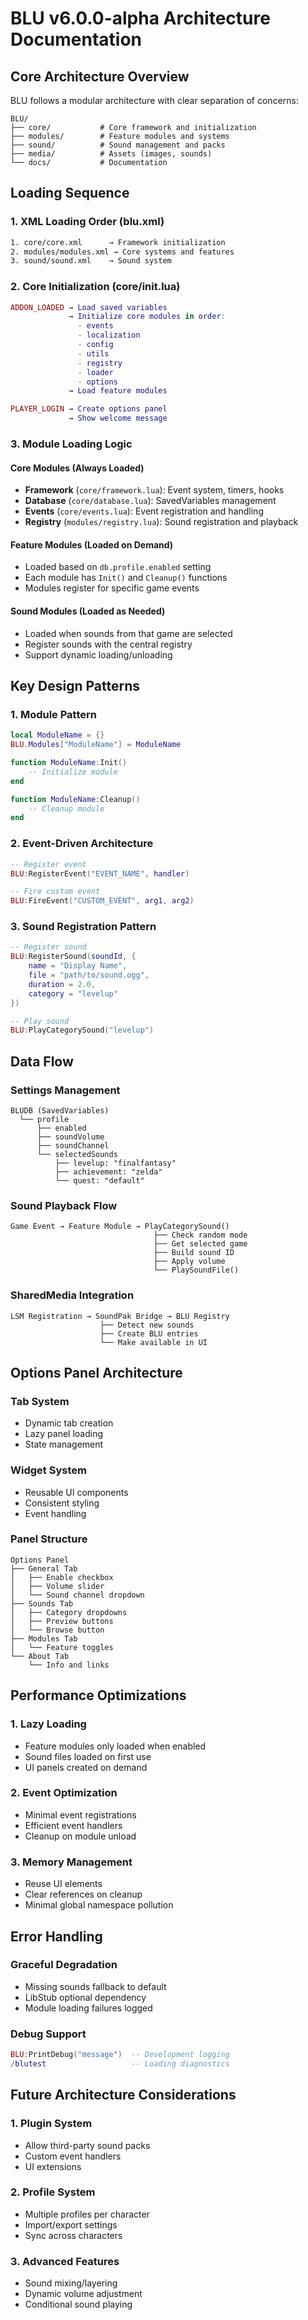 # BLU v6.0.0-alpha Architecture Documentation

## Core Architecture Overview

BLU follows a modular architecture with clear separation of concerns:

```
BLU/
├── core/           # Core framework and initialization
├── modules/        # Feature modules and systems  
├── sound/          # Sound management and packs
├── media/          # Assets (images, sounds)
└── docs/           # Documentation
```

## Loading Sequence

### 1. XML Loading Order (blu.xml)
```xml
1. core/core.xml      → Framework initialization
2. modules/modules.xml → Core systems and features
3. sound/sound.xml    → Sound system
```

### 2. Core Initialization (core/init.lua)
```lua
ADDON_LOADED → Load saved variables
             → Initialize core modules in order:
               - events
               - localization
               - config  
               - utils
               - registry
               - loader
               - options
             → Load feature modules

PLAYER_LOGIN → Create options panel
             → Show welcome message
```

### 3. Module Loading Logic

#### Core Modules (Always Loaded)
- **Framework** (`core/framework.lua`): Event system, timers, hooks
- **Database** (`core/database.lua`): SavedVariables management
- **Events** (`core/events.lua`): Event registration and handling
- **Registry** (`modules/registry.lua`): Sound registration and playback

#### Feature Modules (Loaded on Demand)
- Loaded based on `db.profile.enabled` setting
- Each module has `Init()` and `Cleanup()` functions
- Modules register for specific game events

#### Sound Modules (Loaded as Needed)
- Loaded when sounds from that game are selected
- Register sounds with the central registry
- Support dynamic loading/unloading

## Key Design Patterns

### 1. Module Pattern
```lua
local ModuleName = {}
BLU.Modules["ModuleName"] = ModuleName

function ModuleName:Init()
    -- Initialize module
end

function ModuleName:Cleanup()
    -- Cleanup module
end
```

### 2. Event-Driven Architecture
```lua
-- Register event
BLU:RegisterEvent("EVENT_NAME", handler)

-- Fire custom event
BLU:FireEvent("CUSTOM_EVENT", arg1, arg2)
```

### 3. Sound Registration Pattern
```lua
-- Register sound
BLU:RegisterSound(soundId, {
    name = "Display Name",
    file = "path/to/sound.ogg",
    duration = 2.0,
    category = "levelup"
})

-- Play sound
BLU:PlayCategorySound("levelup")
```

## Data Flow

### Settings Management
```
BLUDB (SavedVariables)
  └── profile
      ├── enabled
      ├── soundVolume  
      ├── soundChannel
      └── selectedSounds
          ├── levelup: "finalfantasy"
          ├── achievement: "zelda"
          └── quest: "default"
```

### Sound Playback Flow
```
Game Event → Feature Module → PlayCategorySound()
                                ├── Check random mode
                                ├── Get selected game
                                ├── Build sound ID
                                ├── Apply volume
                                └── PlaySoundFile()
```

### SharedMedia Integration
```
LSM Registration → SoundPak Bridge → BLU Registry
                    ├── Detect new sounds
                    ├── Create BLU entries
                    └── Make available in UI
```

## Options Panel Architecture

### Tab System
- Dynamic tab creation
- Lazy panel loading
- State management

### Widget System  
- Reusable UI components
- Consistent styling
- Event handling

### Panel Structure
```
Options Panel
├── General Tab
│   ├── Enable checkbox
│   ├── Volume slider
│   └── Sound channel dropdown
├── Sounds Tab
│   ├── Category dropdowns
│   ├── Preview buttons
│   └── Browse button
├── Modules Tab
│   └── Feature toggles
└── About Tab
    └── Info and links
```

## Performance Optimizations

### 1. Lazy Loading
- Feature modules only loaded when enabled
- Sound files loaded on first use
- UI panels created on demand

### 2. Event Optimization
- Minimal event registrations
- Efficient event handlers
- Cleanup on module unload

### 3. Memory Management
- Reuse UI elements
- Clear references on cleanup
- Minimal global namespace pollution

## Error Handling

### Graceful Degradation
- Missing sounds fallback to default
- LibStub optional dependency
- Module loading failures logged

### Debug Support
```lua
BLU:PrintDebug("message")  -- Development logging
/blutest                   -- Loading diagnostics
```

## Future Architecture Considerations

### 1. Plugin System
- Allow third-party sound packs
- Custom event handlers
- UI extensions

### 2. Profile System
- Multiple profiles per character
- Import/export settings
- Sync across characters

### 3. Advanced Features
- Sound mixing/layering
- Dynamic volume adjustment
- Conditional sound playing